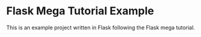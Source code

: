 # Flask Mega Tutorial Example
This is an example project written in Flask following the Flask mega tutorial.
